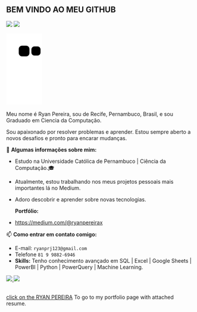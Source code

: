 ## BEM VINDO AO MEU GITHUB

<div>
<p><p></p> 
  <a href="https://instagram.com/ryanpereirax" target="_blank"><img src="https://img.shields.io/badge/-Instagram-%23E4405F?style=for-the-badge&logo=instagram&logoColor=white" target="_blank"></a>
  <a href="https://www.linkedin.com/in/ryanpereirax" target="_blank"><img src="https://img.shields.io/badge/-LinkedIn-%230077B5?style=for-the-badge&logo=linkedin&logoColor=white" target="_blank"></a> 
</p> </div>

![Snake animation](https://github.com/ryanpereirax/ryanpereirax/blob/output/github-contribution-grid-snake.svg)

<p>Meu nome é Ryan Pereira, sou de Recife, Pernambuco, Brasil, e sou Graduado em Ciencia da Computação.
<p></p>
<p>Sou apaixonado por resolver problemas e aprender. Estou sempre aberto a novos desafios e pronto para encarar mudanças.

👦 **Algumas informações sobre mim:**
- Estudo na Universidade Católica de Pernambuco | Ciência da Computação.🎓
- Atualmente, estou trabalhando nos meus projetos pessoais mais importantes lá no Medium.
- Adoro descobrir e aprender sobre novas tecnologias.
  
  **Portfólio:**
- https://medium.com/@ryanpereirax
  
📫 **Como entrar em contato comigo:**
- E-mail: `ryanprj123@gmail.com`
- Telefone `81 9 9882-6946`
- 
  **Skills:**
Tenho conhecimento avançado em SQL | Excel | Google Sheets | PowerBI | Python | PowerQuery | Machine Learning.</p>

<div>
<a href="https://github.com/ryanpereirax">
<img height="180em" src="https://github-readme-stats.vercel.app/api/top-langs/?username=ryanpereirax&layout=compact&langs_count=7&theme=dracula"/>
<img height="180em" src="https://github-readme-stats.vercel.app/api?username=ryanpereirax&show_icons=true&theme=dracula&include_all_commits=true&count_private=true"/>
</div>
   
<br />  
<p>click on the <a href="https://portfolio-ryan.vercel.app/">RYAN PEREIRA</a> To go to my portfolio page with attached resume.<p/>
